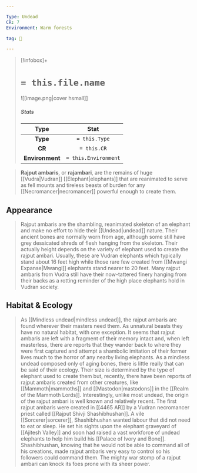```yaml
---

Type: Undead
CR: 7
Environment: Warm forests

tag: 👹

---
```


> [!infobox]+
> #  `= this.file.name`
> ![[image.png|cover hsmall]]
> ##### Stats
> Type | Stat |
> :---:|:---:|
> **Type** | `= this.Type` |
> **CR** | `= this.CR` |
> **Environment** | `= this.Environment` |



> **Rajput ambaris**, or **rajambari**, are the remains of huge [[Vudra|Vudran]] [[Elephant|elephants]] that are reanimated to serve as fell mounts and tireless beasts of burden for any [[Necromancer|necromancer]] powerful enough to create them.


## Appearance

> Rajput ambaris are the shambling, reanimated skeleton of an elephant and make no effort to hide their [[Undead|undead]] nature. Their ancient bones are normally worn from age, although some still have grey dessicated shreds of flesh hanging from the skeleton. Their actually height depends on the variety of elephant used to create the rajput ambari. Usually, these are Vudran elephants which typically stand about 16 feet high while those rare few created from [[Mwangi Expanse|Mwangi]] elephants stand nearer to 20 feet. Many rajput ambaris from Vudra still have their now-tattered finery hanging from their backs as a rotting reminder of the high place elephants hold in Vudran society.


## Habitat & Ecology

> As [[Mindless undead|mindless undead]], the rajput ambaris are found wherever their masters need them. As unnatural beasts they have no natural habitat, with one exception. It seems that rajput ambaris are left with a fragment of their memory intact and, when left masterless, there are reports that they wander back to where they were first captured and attempt a shambolic imitation of their former lives much to the horror of any nearby living elephants. As a mindless undead composed only of aging bones, there is little really that can be said of their ecology. Their size is determined by the type of elephant used to create them but, recently, there have been reports of rajput ambaris created from other creatures, like [[Mammoth|mammoths]] and [[Mastodon|mastodons]] in the [[Realm of the Mammoth Lords]]. Interestingly, unlike most undead, the origin of the rajput ambari is well known and relatively recent. The first rajput ambaris were created in [[4465 AR]] by a Vudran necromancer priest called [[Rajput Shivji Shashibhushan]]. A vile [[Sorcerer|sorcerer]], Shashibhushan wanted labour that did not need to eat or sleep. He set his sights upon the elephant graveyard of [[Ajitesh Valley]] and soon had raised a vast workforce of undead elephants to help him build his [[Palace of Ivory and Bone]]. Shashibhushan, knowing that he would not be able to command all of his creations, made rajput ambaris very easy to control so his followers could command them. The mighty war stomp of a rajput ambari can knock its foes prone with its sheer power.








